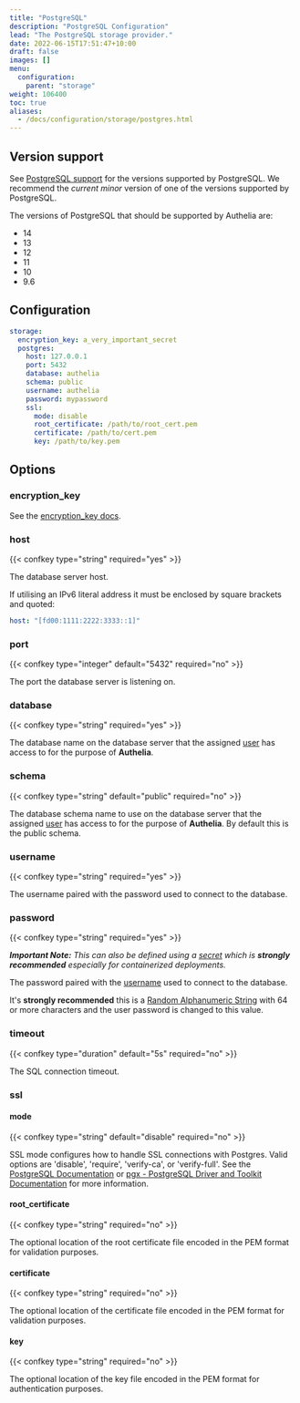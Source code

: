 ```yaml
---
title: "PostgreSQL"
description: "PostgreSQL Configuration"
lead: "The PostgreSQL storage provider."
date: 2022-06-15T17:51:47+10:00
draft: false
images: []
menu:
  configuration:
    parent: "storage"
weight: 106400
toc: true
aliases:
  - /docs/configuration/storage/postgres.html
---
```


## Version support

See [PostgreSQL support](https://www.postgresql.org/support/versioning/) for the versions supported by PostgreSQL. We
recommend the *current minor* version of one of the versions supported by PostgreSQL.

The versions of PostgreSQL that should be supported by Authelia are:

* 14
* 13
* 12
* 11
* 10
* 9.6

## Configuration

```yaml
storage:
  encryption_key: a_very_important_secret
  postgres:
    host: 127.0.0.1
    port: 5432
    database: authelia
    schema: public
    username: authelia
    password: mypassword
    ssl:
      mode: disable
      root_certificate: /path/to/root_cert.pem
      certificate: /path/to/cert.pem
      key: /path/to/key.pem
```

## Options

### encryption_key

See the [encryption_key docs](introduction.md#encryption_key).

### host

{{< confkey type="string" required="yes" >}}

The database server host.

If utilising an IPv6 literal address it must be enclosed by square brackets and quoted:

```yaml
host: "[fd00:1111:2222:3333::1]"
```

### port

{{< confkey type="integer" default="5432" required="no" >}}

The port the database server is listening on.

### database

{{< confkey type="string" required="yes" >}}

The database name on the database server that the assigned [user](#username) has access to for the purpose of
__Authelia__.

### schema

{{< confkey type="string" default="public" required="no" >}}

The database schema name to use on the database server that the assigned [user](#username) has access to for the purpose
of __Authelia__. By default this is the public schema.

### username

{{< confkey type="string" required="yes" >}}

The username paired with the password used to connect to the database.

### password

{{< confkey type="string" required="yes" >}}

*__Important Note:__ This can also be defined using a [secret](../methods/secrets.md) which is __strongly recommended__
especially for containerized deployments.*

The password paired with the [username](#username) used to connect to the database.

It's __strongly recommended__ this is a
[Random Alphanumeric String](../miscellaneous/guides.md#generating-a-random-alphanumeric-string) with 64 or more
characters and the user password is changed to this value.

### timeout

{{< confkey type="duration" default="5s" required="no" >}}

The SQL connection timeout.

### ssl

#### mode

{{< confkey type="string" default="disable" required="no" >}}

SSL mode configures how to handle SSL connections with Postgres.
Valid options are 'disable', 'require', 'verify-ca', or 'verify-full'.
See the [PostgreSQL Documentation](https://www.postgresql.org/docs/12/libpq-ssl.html)
or [pgx - PostgreSQL Driver and Toolkit Documentation](https://pkg.go.dev/github.com/jackc/pgx?tab=doc)
for more information.

#### root_certificate

{{< confkey type="string" required="no" >}}

The optional location of the root certificate file encoded in the PEM format for validation purposes.

#### certificate

{{< confkey type="string" required="no" >}}

The optional location of the certificate file encoded in the PEM format for validation purposes.

#### key

{{< confkey type="string" required="no" >}}

The optional location of the key file encoded in the PEM format for authentication purposes.
